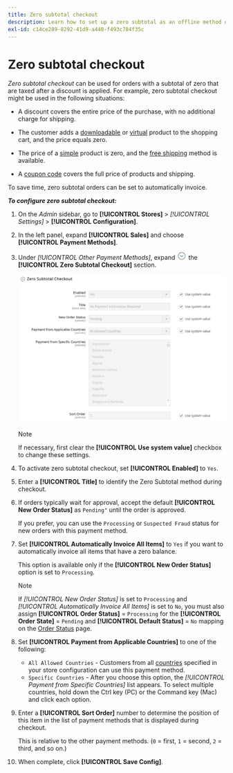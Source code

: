 ```yaml
---
title: Zero subtotal checkout
description: Learn how to set up a zero subtotal as an offline method of payment on your store.
exl-id: c14ce289-8292-41d9-a448-f493c784f35c
---
```

# Zero subtotal checkout

_Zero subtotal checkout_ can be used for orders with a subtotal of zero that are taxed after a discount is applied. For example, zero subtotal checkout might be used in the following situations:

- A discount covers the entire price of the purchase, with no additional charge for shipping.

- The customer adds a [downloadable](../catalog/product-create-downloadable.md) or [virtual](../catalog/product-create-virtual.md) product to the shopping cart, and the price equals zero.

- The price of a [simple](../catalog/product-create-simple.md) product is zero, and the [free shipping](shipping-free.md) method is available.

- A [coupon code](../merchandising-promotions/price-rules-cart-coupon.md) covers the full price of products and shipping.

To save time, zero subtotal orders can be set to automatically invoice.

**_To configure zero subtotal checkout:_**

1. On the _Admin_ sidebar, go to **[!UICONTROL Stores]** > _[!UICONTROL Settings]_ > **[!UICONTROL Configuration]**.

1. In the left panel, expand **[!UICONTROL Sales]** and choose **[!UICONTROL Payment Methods]**.

1. Under _[!UICONTROL Other Payment Methods]_, expand ![Expansion selector](../assets/icon-display-expand.png) the **[!UICONTROL Zero Subtotal Checkout]** section.

   ![Zero Subtotal Checkout](../configuration-reference/sales/assets/payment-methods-zero-subtotal-checkout.png)<!-- zoom -->

   >[!NOTE]
   >
   >If necessary, first clear the **[!UICONTROL Use system value]** checkbox to change these settings.

1. To activate zero subtotal checkout, set **[!UICONTROL Enabled]** to `Yes`.

1. Enter a **[!UICONTROL Title]** to identify the Zero Subtotal method during checkout.

1. If orders typically wait for approval, accept the default **[!UICONTROL New Order Status]** as `Pending"` until the order is approved.

   If you prefer, you can use the `Processing` or `Suspected Fraud` status for new orders with this payment method.

1. Set **[!UICONTROL Automatically Invoice All Items]** to `Yes` if you want to automatically invoice all items that have a zero balance.

   This option is available only if the **[!UICONTROL New Order Status]** option is set to `Processing`.

   >[!NOTE]
   >
   >If _[!UICONTROL New Order Status]_ is set to `Processing` and _[!UICONTROL Automatically Invoice All Items]_ is set to `No`, you must also assign **[!UICONTROL Order Status]** = `Processing` for the **[!UICONTROL Order State]** = `Pending` and **[!UICONTROL Default Status]** = `No` mapping on the [Order Status](order-status.md#custom-order-status) page.

1. Set **[!UICONTROL Payment from Applicable Countries]** to one of the following:

   - `All Allowed Countries` - Customers from all [countries](../getting-started/store-details.md#country-options) specified in your store configuration can use this payment method.
   - `Specific Countries` - After you choose this option, the _[!UICONTROL Payment from Specific Countries]_ list appears. To select multiple countries, hold down the Ctrl key (PC) or the Command key (Mac) and click each option.

1. Enter a **[!UICONTROL Sort Order]** number to determine the position of this item in the list of payment methods that is displayed during checkout.

   This is relative to the other payment methods. (`0` = first, `1` = second, `2` = third, and so on.)

1. When complete, click **[!UICONTROL Save Config]**.
